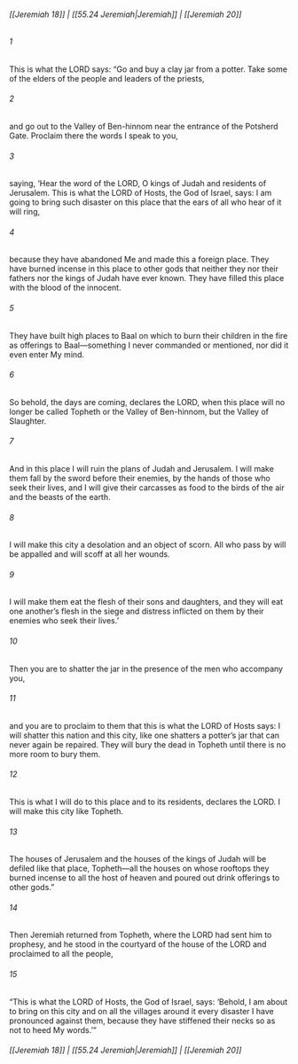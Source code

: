 
###### [[Jeremiah 18]] | [[55.24 Jeremiah|Jeremiah]] | [[Jeremiah 20]]

###### 1
This is what the LORD says: “Go and buy a clay jar from a potter. Take some of the elders of the people and leaders of the priests,
###### 2
and go out to the Valley of Ben-hinnom near the entrance of the Potsherd Gate. Proclaim there the words I speak to you,
###### 3
saying, ‘Hear the word of the LORD, O kings of Judah and residents of Jerusalem. This is what the LORD of Hosts, the God of Israel, says: I am going to bring such disaster on this place that the ears of all who hear of it will ring,
###### 4
because they have abandoned Me and made this a foreign place. They have burned incense in this place to other gods that neither they nor their fathers nor the kings of Judah have ever known. They have filled this place with the blood of the innocent.
###### 5
They have built high places to Baal on which to burn their children in the fire as offerings to Baal—something I never commanded or mentioned, nor did it even enter My mind.
###### 6
So behold, the days are coming, declares the LORD, when this place will no longer be called Topheth or the Valley of Ben-hinnom, but the Valley of Slaughter.
###### 7
And in this place I will ruin the plans of Judah and Jerusalem. I will make them fall by the sword before their enemies, by the hands of those who seek their lives, and I will give their carcasses as food to the birds of the air and the beasts of the earth.
###### 8
I will make this city a desolation and an object of scorn. All who pass by will be appalled and will scoff at all her wounds.
###### 9
I will make them eat the flesh of their sons and daughters, and they will eat one another’s flesh in the siege and distress inflicted on them by their enemies who seek their lives.’
###### 10
Then you are to shatter the jar in the presence of the men who accompany you,
###### 11
and you are to proclaim to them that this is what the LORD of Hosts says: I will shatter this nation and this city, like one shatters a potter’s jar that can never again be repaired. They will bury the dead in Topheth until there is no more room to bury them.
###### 12
This is what I will do to this place and to its residents, declares the LORD. I will make this city like Topheth.
###### 13
The houses of Jerusalem and the houses of the kings of Judah will be defiled like that place, Topheth—all the houses on whose rooftops they burned incense to all the host of heaven and poured out drink offerings to other gods.”
###### 14
Then Jeremiah returned from Topheth, where the LORD had sent him to prophesy, and he stood in the courtyard of the house of the LORD and proclaimed to all the people,
###### 15
“This is what the LORD of Hosts, the God of Israel, says: ‘Behold, I am about to bring on this city and on all the villages around it every disaster I have pronounced against them, because they have stiffened their necks so as not to heed My words.’”

###### [[Jeremiah 18]] | [[55.24 Jeremiah|Jeremiah]] | [[Jeremiah 20]]
